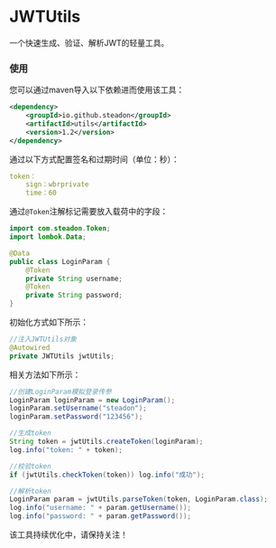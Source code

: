 # JWTUtils
一个快速生成、验证、解析JWT的轻量工具。

### 使用
您可以通过maven导入以下依赖进而使用该工具：

```xml
<dependency>
    <groupId>io.github.steadon</groupId>
    <artifactId>utils</artifactId>
    <version>1.2</version> 
</dependency>
```

通过以下方式配置签名和过期时间（单位：秒）：
```yml
token：
    sign：wbrprivate
    time：60
```

通过`@Token`注解标记需要放入载荷中的字段：
```java
import com.steadon.Token;
import lombok.Data;

@Data
public class LoginParam {
    @Token
    private String username;
    @Token
    private String password;
}
```

初始化方式如下所示：
```java
//注入JWTUtils对象
@Autowired
private JWTUtils jwtUtils;
```

相关方法如下所示：
```java
//创建LoginParam模拟登录传参
LoginParam loginParam = new LoginParam();
loginParam.setUsername("steadon");
loginParam.setPassword("123456");

//生成token
String token = jwtUtils.createToken(loginParam);
log.info("token: " + token);

//校验token
if (jwtUtils.checkToken(token)) log.info("成功");

//解析token
LoginParam param = jwtUtils.parseToken(token, LoginParam.class);
log.info("username: " + param.getUsername());
log.info("password: " + param.getPassword());
```
该工具持续优化中，请保持关注！
